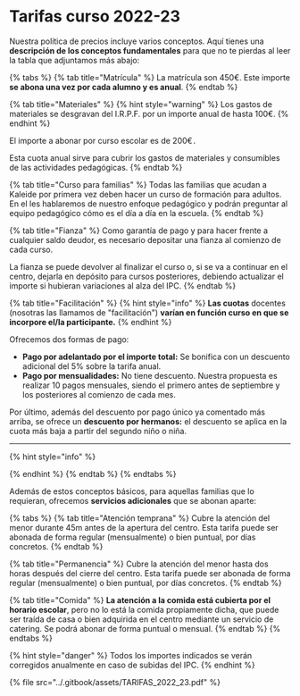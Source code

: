 # Tarifas curso 2022-23

Nuestra política de precios incluye varios conceptos. Aquí tienes una **descripción de los conceptos fundamentales** para que no te pierdas al leer la tabla que adjuntamos más abajo:

{% tabs %}
{% tab title="Matrícula" %}
La matrícula son 450€. Este importe **se abona una vez por cada alumno y es anual**.&#x20;
{% endtab %}

{% tab title="Materiales" %}
{% hint style="warning" %}
Los gastos de materiales se desgravan del I.R.P.F. por un importe anual de hasta 100€.
{% endhint %}

El importe a abonar por curso escolar es de 200€`.`

Esta cuota anual sirve para cubrir los gastos de materiales y consumibles de las actividades pedagógicas.&#x20;
{% endtab %}

{% tab title="Curso para familias" %}
Todas las familias que acudan a Kaleide por primera vez deben hacer un curso de formación para adultos. En el les hablaremos de nuestro enfoque pedagógico y podrán preguntar al equipo pedagógico cómo es el día a día en la escuela.
{% endtab %}

{% tab title="Fianza" %}
Como garantía de pago y para hacer frente a cualquier saldo deudor, es necesario depositar una fianza al comienzo de cada curso.&#x20;

La fianza se puede devolver al finalizar el curso o, si se va a continuar en el centro, dejarla en depósito para cursos posteriores, debiendo actualizar el importe si hubieran variaciones al alza del IPC.
{% endtab %}

{% tab title="Facilitación" %}
{% hint style="info" %}
**Las cuotas** docentes (nosotras las llamamos de "facilitación") **varían en función curso en que se incorpore el/la participante.**&#x20;
{% endhint %}

Ofrecemos  dos formas de pago:

* **Pago por adelantado por el importe total:** Se bonifica con un descuento adicional del 5% sobre la tarifa anual.&#x20;
* **Pago por mensualidades:** No tiene descuento. Nuestra propuesta es realizar 10 pagos mensuales, siendo el primero antes de septiembre y los posteriores al comienzo de cada mes.

Por último, además del descuento por pago único ya comentado más arriba, se ofrece un **descuento por hermanos:** el descuento se aplica en la cuota más baja a partir del segundo niño o niña.

****

{% hint style="info" %}

{% endhint %}
{% endtab %}
{% endtabs %}

Además de estos conceptos básicos, para aquellas familias que lo requieran, ofrecemos **servicios adicionales** que se abonan aparte:

{% tabs %}
{% tab title="Atención temprana" %}
Cubre la atención del menor durante 45m antes de la apertura del centro. Esta tarifa puede ser abonada de forma regular (mensualmente) o bien puntual, por días concretos.
{% endtab %}

{% tab title="Permanencia" %}
Cubre la atención del menor hasta dos horas después del cierre del centro. Esta tarifa puede ser abonada de forma regular (mensualmente) o bien puntual, por días concretos.
{% endtab %}

{% tab title="Comida" %}
**La atención a la comida está cubierta por el horario escolar**, pero no lo está la comida propiamente dicha, que puede ser traída de casa o bien adquirida en el centro mediante un servicio de catering. Se podrá abonar de forma puntual o mensual.
{% endtab %}
{% endtabs %}

{% hint style="danger" %}
Todos los importes indicados se verán corregidos anualmente en caso de subidas del IPC.
{% endhint %}

{% file src="../.gitbook/assets/TARIFAS_2022_23.pdf" %}
